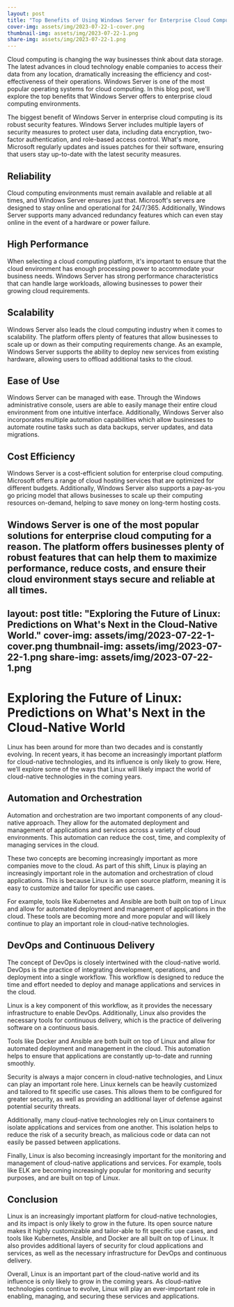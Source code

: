 ```yaml
---
layout: post
title: "Top Benefits of Using Windows Server for Enterprise Cloud Computing"
cover-img: assets/img/2023-07-22-1-cover.png
thumbnail-img: assets/img/2023-07-22-1.png
share-img: assets/img/2023-07-22-1.png
---
```





Cloud computing is changing the way businesses think about data storage. The latest advances in cloud technology enable companies to access their data from any location, dramatically increasing the efficiency and cost-effectiveness of their operations. Windows Server is one of the most popular operating systems for cloud computing. In this blog post, we'll explore the top benefits that Windows Server offers to enterprise cloud computing environments.


The biggest benefit of Windows Server in enterprise cloud computing is its robust security features. Windows Server includes multiple layers of security measures to protect user data, including data encryption, two-factor authentication, and role-based access control. What's more, Microsoft regularly updates and issues patches for their software, ensuring that users stay up-to-date with the latest security measures.

## Reliability

Cloud computing environments must remain available and reliable at all times, and Windows Server ensures just that. Microsoft's servers are designed to stay online and operational for 24/7/365. Additionally, Windows Server supports many advanced redundancy features which can even stay online in the event of a hardware or power failure.

## High Performance

When selecting a cloud computing platform, it's important to ensure that the cloud environment has enough processing power to accommodate your business needs. Windows Server has strong performance characteristics that can handle large workloads, allowing businesses to power their growing cloud requirements. 

## Scalability 

Windows Server also leads the cloud computing industry when it comes to scalability. The platform offers plenty of features that allow businesses to scale up or down as their computing requirements change. As an example, Windows Server supports the ability to deploy new services from existing hardware, allowing users to offload additional tasks to the cloud. 

## Ease of Use

Windows Server can be managed with ease. Through the Windows administrative console, users are able to easily manage their entire cloud environment from one intuitive interface. Additionally, Windows Server also incorporates multiple automation capabilities which allow businesses to automate routine tasks such as data backups, server updates, and data migrations. 

## Cost Efficiency

Windows Server is a cost-efficient solution for enterprise cloud computing. Microsoft offers a range of cloud hosting services that are optimized for different budgets. Additionally, Windows Server also supports a pay-as-you go pricing model that allows businesses to scale up their computing resources on-demand, helping to save money on long-term hosting costs. 

Windows Server is one of the most popular solutions for enterprise cloud computing for a reason. The platform offers businesses plenty of robust features that can help them to maximize performance, reduce costs, and ensure their cloud environment stays secure and reliable at all times.
---
layout: post
title: "Exploring the Future of Linux: Predictions on What's Next in the Cloud-Native World."
cover-img: assets/img/2023-07-22-1-cover.png
thumbnail-img: assets/img/2023-07-22-1.png
share-img: assets/img/2023-07-22-1.png
---



# Exploring the Future of Linux: Predictions on What's Next in the Cloud-Native World

Linux has been around for more than two decades and is constantly evolving. In recent years, it has become an increasingly important platform for cloud-native technologies, and its influence is only likely to grow. Here, we’ll explore some of the ways that Linux will likely impact the world of cloud-native technologies in the coming years.

## Automation and Orchestration

Automation and orchestration are two important components of any cloud-native approach. They allow for the automated deployment and management of applications and services across a variety of cloud environments. This automation can reduce the cost, time, and complexity of managing services in the cloud.

These two concepts are becoming increasingly important as more companies move to the cloud. As part of this shift, Linux is playing an increasingly important role in the automation and orchestration of cloud applications. This is because Linux is an open source platform, meaning it is easy to customize and tailor for specific use cases.

For example, tools like Kubernetes and Ansible are both built on top of Linux and allow for automated deployment and management of applications in the cloud. These tools are becoming more and more popular and will likely continue to play an important role in cloud-native technologies.

## DevOps and Continuous Delivery

The concept of DevOps is closely intertwined with the cloud-native world. DevOps is the practice of integrating development, operations, and deployment into a single workflow. This workflow is designed to reduce the time and effort needed to deploy and manage applications and services in the cloud.

Linux is a key component of this workflow, as it provides the necessary infrastructure to enable DevOps. Additionally, Linux also provides the necessary tools for continuous delivery, which is the practice of delivering software on a continuous basis.

Tools like Docker and Ansible are both built on top of Linux and allow for automated deployment and management in the cloud. This automation helps to ensure that applications are constantly up-to-date and running smoothly.


Security is always a major concern in cloud-native technologies, and Linux can play an important role here. Linux kernels can be heavily customized and tailored to fit specific use cases. This allows them to be configured for greater security, as well as providing an additional layer of defense against potential security threats.

Additionally, many cloud-native technologies rely on Linux containers to isolate applications and services from one another. This isolation helps to reduce the risk of a security breach, as malicious code or data can not easily be passed between applications.

Finally, Linux is also becoming increasingly important for the monitoring and management of cloud-native applications and services. For example, tools like ELK are becoming increasingly popular for monitoring and security purposes, and are built on top of Linux.

## Conclusion

Linux is an increasingly important platform for cloud-native technologies, and its impact is only likely to grow in the future. Its open source nature makes it highly customizable and tailor-able to fit specific use cases, and tools like Kubernetes, Ansible, and Docker are all built on top of Linux. It also provides additional layers of security for cloud applications and services, as well as the necessary infrastructure for DevOps and continuous delivery.

Overall, Linux is an important part of the cloud-native world and its influence is only likely to grow in the coming years. As cloud-native technologies continue to evolve, Linux will play an ever-important role in enabling, managing, and securing these services and applications.
